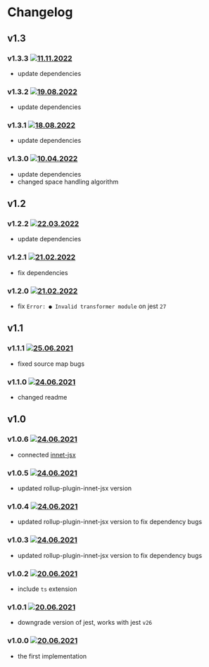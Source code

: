 # Changelog

## v1.3

### v1.3.3 [![11.11.2022](https://img.shields.io/date/1668164461)](https://github.com/d8corp/innet-jest/tree/v1.3.3)
- update dependencies

### v1.3.2 [![19.08.2022](https://img.shields.io/date/1660896655)](https://github.com/d8corp/innet-jest/tree/v1.3.2)
- update dependencies

### v1.3.1 [![18.08.2022](https://img.shields.io/date/1660841171)](https://github.com/d8corp/innet-jest/tree/v1.3.1)
- update dependencies

### v1.3.0 [![10.04.2022](https://img.shields.io/date/1649588651)](https://github.com/d8corp/innet-jest/tree/v1.3.0)
- update dependencies
- changed space handling algorithm

## v1.2

### v1.2.2 [![22.03.2022](https://img.shields.io/date/1647979183)](https://github.com/d8corp/innet-jest/tree/v1.2.2)
- update dependencies

### v1.2.1 [![21.02.2022](https://img.shields.io/date/1645429842)](https://github.com/d8corp/innet-jest/tree/v1.2.1)
- fix dependencies

### v1.2.0 [![21.02.2022](https://img.shields.io/date/1645429523)](https://github.com/d8corp/innet-jest/tree/v1.2.0)
- fix `Error: ● Invalid transformer module` on jest `27`

## v1.1

### v1.1.1 [![25.06.2021](https://img.shields.io/date/1624633239)](https://github.com/d8corp/innet-jest/tree/v1.1.1)
- fixed source map bugs

### v1.1.0 [![24.06.2021](https://img.shields.io/date/1624564780)](https://github.com/d8corp/innet-jest/tree/v1.1.0)
- changed readme

## v1.0

### v1.0.6 [![24.06.2021](https://img.shields.io/date/1624562966)](https://github.com/d8corp/innet-jest/tree/v1.0.6)
- connected [innet-jsx](https://www.npmjs.com/package/innet-jsx)

### v1.0.5 [![24.06.2021](https://img.shields.io/date/1624490960)](https://github.com/d8corp/innet-jest/tree/v1.0.5)
- updated rollup-plugin-innet-jsx version

### v1.0.4 [![24.06.2021](https://img.shields.io/date/1624490057)](https://github.com/d8corp/innet-jest/tree/v1.0.4)
- updated rollup-plugin-innet-jsx version to fix dependency bugs

### v1.0.3 [![24.06.2021](https://img.shields.io/date/1624487662)](https://github.com/d8corp/innet-jest/tree/v1.0.3)
- updated rollup-plugin-innet-jsx version to fix dependency bugs

### v1.0.2 [![20.06.2021](https://img.shields.io/date/1624206694)](https://github.com/d8corp/innet-jest/tree/v1.0.2)
- include `ts` extension

### v1.0.1 [![20.06.2021](https://img.shields.io/date/1624204895)](https://github.com/d8corp/innet-jest/tree/v1.0.1)
- downgrade version of jest, works with jest `v26`

### v1.0.0 [![20.06.2021](https://img.shields.io/date/1624195038)](https://github.com/d8corp/innet-jest/tree/v1.0.0)
- the first implementation
